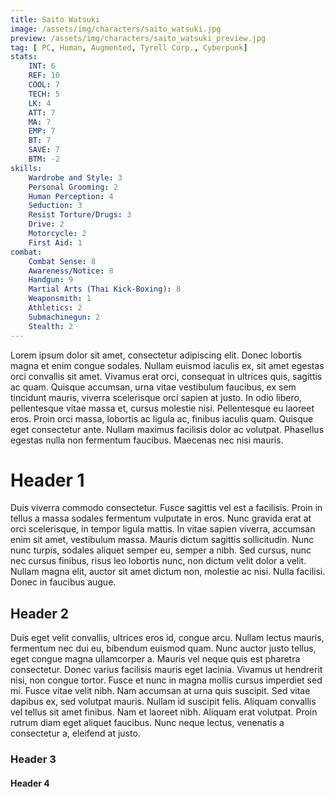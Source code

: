 ```yaml
---
title: Saito Watsuki
image: /assets/img/characters/saito_watsuki.jpg
preview: /assets/img/characters/saito_watsuki_preview.jpg
tag: [ PC, Human, Augmented, Tyrell Corp., Cyberpunk]
stats:
    INT: 6
    REF: 10
    COOL: 7
    TECH: 5
    LK: 4
    ATT: 7
    MA: 7
    EMP: 7
    BT: 7
    SAVE: 7 
    BTM: -2
skills:
    Wardrobe and Style: 3
    Personal Grooming: 2
    Human Perception: 4
    Seduction: 3
    Resist Torture/Drugs: 3
    Drive: 2
    Motorcycle: 2
    First Aid: 1
combat:
    Combat Sense: 8
    Awareness/Notice: 8 
    Handgun: 9 
    Martial Arts (Thai Kick-Boxing): 8
    Weaponsmith: 1
    Athletics: 2
    Submachinegun: 2
    Stealth: 2
---
```


Lorem ipsum dolor sit amet, consectetur adipiscing elit. Donec lobortis magna et enim congue sodales. Nullam euismod iaculis ex, sit amet egestas orci convallis sit amet. Vivamus erat orci, consequat in ultrices quis, sagittis ac quam. Quisque accumsan, urna vitae vestibulum faucibus, ex sem tincidunt mauris, viverra scelerisque orci sapien at justo. In odio libero, pellentesque vitae massa et, cursus molestie nisi. Pellentesque eu laoreet eros. Proin orci massa, lobortis ac ligula ac, finibus iaculis quam. Quisque eget consectetur ante. Nullam maximus facilisis dolor ac volutpat. Phasellus egestas nulla non fermentum faucibus. Maecenas nec nisi mauris.

# Header 1

Duis viverra commodo consectetur. Fusce sagittis vel est a facilisis. Proin in tellus a massa sodales fermentum vulputate in eros. Nunc gravida erat at orci scelerisque, in tempor ligula mattis. In vitae sapien viverra, accumsan enim sit amet, vestibulum massa. Mauris dictum sagittis sollicitudin. Nunc nunc turpis, sodales aliquet semper eu, semper a nibh. Sed cursus, nunc nec cursus finibus, risus leo lobortis nunc, non dictum velit dolor a velit. Nullam magna elit, auctor sit amet dictum non, molestie ac nisi. Nulla facilisi. Donec in faucibus augue.

## Header 2

Duis eget velit convallis, ultrices eros id, congue arcu. Nullam lectus mauris, fermentum nec dui eu, bibendum euismod quam. Nunc auctor justo tellus, eget congue magna ullamcorper a. Mauris vel neque quis est pharetra consectetur. Donec varius facilisis mauris eget lacinia. Vivamus ut hendrerit nisi, non congue tortor. Fusce et nunc in magna mollis cursus imperdiet sed mi. Fusce vitae velit nibh. Nam accumsan at urna quis suscipit. Sed vitae dapibus ex, sed volutpat mauris. Nullam id suscipit felis. Aliquam convallis vel tellus sit amet finibus. Nam et laoreet nibh. Aliquam erat volutpat. Proin rutrum diam eget aliquet faucibus. Nunc neque lectus, venenatis a consectetur a, eleifend at justo.

### Header 3

#### Header 4
